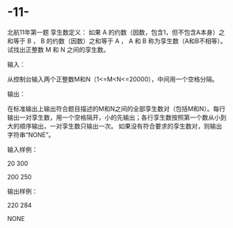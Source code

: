 # -11-
北航11年第一题
孪生数定义： 如果 A 的约数（因数，包含1，但不包含A本身）之和等于 B ， B 的约数（因数）之和等于 A ， A 和 B 称为孪生数（A和B不相等）。试找出正整数 M 和 N 之间的孪生数。

输入：

从控制台输入两个正整数M和N（1<=M<N<=20000），中间用一个空格分隔。

输出：

在标准输出上输出符合题目描述的M和N之间的全部孪生数对（包括M和N）。每行输出一对孪生数，用一个空格隔开，小的先输出；各行孪生数按照第一个数从小到大的顺序输出，一对孪生数只输出一次。 如果没有符合要求的孪生数对，则输出字符串“NONE”。

输入样例：

20 300

200 250

输出样例：

220 284

NONE
